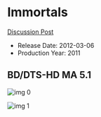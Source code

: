 # Immortals

[Discussion Post](https://www.avsforum.com/threads/bass-eq-for-filtered-movies.2995212/post-58303328)

* Release Date: 2012-03-06
* Production Year: 2011

## BD/DTS-HD MA 5.1

![img 0](https://i.imgur.com/JWlUQoo.jpg)

![img 1](https://i.imgur.com/BGaK6O2.png)

